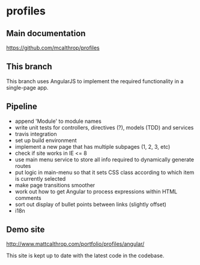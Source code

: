 profiles
====

## Main documentation
https://github.com/mcalthrop/profiles

## This branch
This branch uses AngularJS to implement the required functionality in a single-page app.

## Pipeline
- append 'Module' to module names
- write unit tests for controllers, directives (?), models (TDD) and services
- travis integration
- set up build environment
- implement a new page that has multiple subpages (1, 2, 3, etc)
- check if site works in IE <= 8
- use main menu service to store all info required to dynamically generate routes
- put logic in main-menu so that it sets CSS class according to which item is currently selected
- make page transitions smoother
- work out how to get Angular to process expressions within HTML comments
- sort out display of bullet points between links (slightly offset)
- i18n

## Demo site
http://www.mattcalthrop.com/portfolio/profiles/angular/

This site is kept up to date with the latest code in the codebase.
